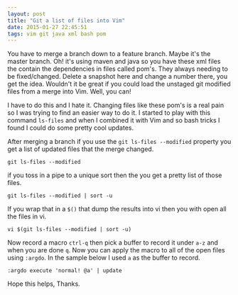 ```yaml
---
layout: post
title: "Git a list of files into Vim"
date: 2015-01-27 22:45:51
tags: vim git java xml bash pom
---
```


You have to merge a branch down to a feature branch. Maybe it's the master branch. Oh! it's using maven and java so you have these xml files the contain the dependencies in files called pom's. They always needing to be fixed/changed. Delete a snapshot here and change a number there, you get the idea. Wouldn't it be great if you could load the unstaged git modified files from a merge into Vim. Well, you can!

<!--more-->

I have to do this and I hate it. Changing files like these pom's is a real pain so I was trying to find an easier way to do it. I started to play with this command ```ls-files``` and when I combined it with Vim and so bash tricks I found I could do some pretty cool updates.

After merging a branch if you use the ```git ls-files --modified``` property you get a list of updated files that the merge changed.

```
git ls-files --modified
```

if you toss in a pipe to a unique sort then the you get a pretty list of those files.
```
git ls-files --modified | sort -u
```

If you wrap that in a ```$()``` that dump the results into vi then you with open all the files in vi.

```
vi $(git ls-files --modified | sort -u)
```

Now record a macro ```ctrl-q``` then pick a buffer to record it under ```a-z``` and when you are done ```q```. Now you can apply the macro to all of the open files using ```:argdo```. In the sample below I used ```a``` as the buffer to record.

```
:argdo execute 'normal! @a' | update
```

Hope this helps, Thanks.
